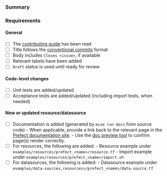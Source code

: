 ### Summary

<!-- Add a brief description of your change here -->

### Requirements

#### General

- [ ] The [contributing guide](https://github.com/PrefectHQ/terraform-provider-prefect/blob/main/_about/CONTRIBUTING.md) has been read
- [ ] Title follows the [conventional commits](https://www.conventionalcommits.org) format
- [ ] Body includes `Closes <issue>`, if available
- [ ] Relevant labels have been added
- [ ] `Draft` status is used until ready for review

#### Code-level changes

- [ ] Unit tests are added/updated
- [ ] Acceptance tests are added/updated (including import tests, when needed)

#### New or updated resource/datasource
- [ ] Documentation is added (generated by `mise run docs` from source code)
      - When applicable, provide a link back to the relevant page in the [Prefect documentation site](https://docs.prefect.io).
      - Use the [doc preview tool](https://registry.terraform.io/tools/doc-preview) to confirm page(s) render correctly.
- [ ] For resources, the following are added:
      - Resource example under `examples/resources/prefect_<name>/resource.tf`
      - Import example under `examples/resources/prefect_<name>/import.sh`
- [ ] For datasources, the following is added:
      - Datasource example under `examples/data-sources,resources>/prefect_<name>/data-source.tf`
